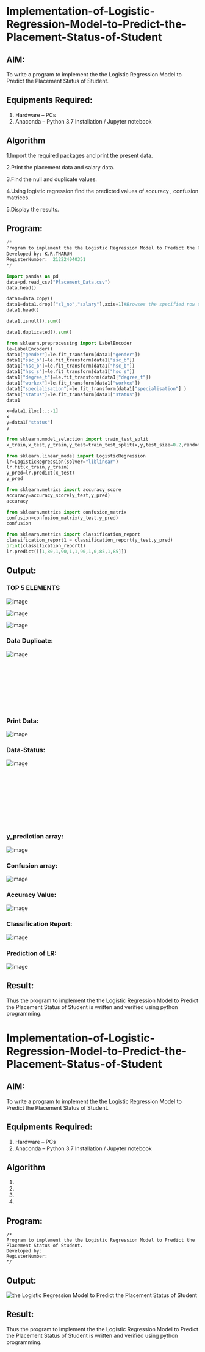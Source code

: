 # Implementation-of-Logistic-Regression-Model-to-Predict-the-Placement-Status-of-Student

## AIM:
To write a program to implement the the Logistic Regression Model to Predict the Placement Status of Student.

## Equipments Required:
1. Hardware – PCs
2. Anaconda – Python 3.7 Installation / Jupyter notebook

## Algorithm

1.Import the required packages and print the present data.

2.Print the placement data and salary data.

3.Find the null and duplicate values.

4.Using logistic regression find the predicted values of accuracy , confusion matrices.

5.Display the results. 


## Program:
```python
/*
Program to implement the the Logistic Regression Model to Predict the Placement Status of Student.
Developed by: K.R.THARUN
RegisterNumber:  212224040351
*/
```
```python
import pandas as pd
data=pd.read_csv("Placement_Data.csv")
data.head()

data1=data.copy()
data1=data1.drop(["sl_no","salary"],axis=1)#Browses the specified row or column
data1.head()

data1.isnull().sum()

data1.duplicated().sum()

from sklearn.preprocessing import LabelEncoder
le=LabelEncoder()
data1["gender"]=le.fit_transform(data1["gender"])
data1["ssc_b"]=le.fit_transform(data1["ssc_b"])
data1["hsc_b"]=le.fit_transform(data1["hsc_b"])
data1["hsc_s"]=le.fit_transform(data1["hsc_s"])
data1["degree_t"]=le.fit_transform(data1["degree_t"])
data1["workex"]=le.fit_transform(data1["workex"])
data1["specialisation"]=le.fit_transform(data1["specialisation"] )     
data1["status"]=le.fit_transform(data1["status"])       
data1 

x=data1.iloc[:,:-1]
x
y=data1["status"]
y

from sklearn.model_selection import train_test_split
x_train,x_test,y_train,y_test=train_test_split(x,y,test_size=0.2,random_state=0)

from sklearn.linear_model import LogisticRegression
lr=LogisticRegression(solver="liblinear")
lr.fit(x_train,y_train)
y_pred=lr.predict(x_test)
y_pred

from sklearn.metrics import accuracy_score
accuracy=accuracy_score(y_test,y_pred)
accuracy

from sklearn.metrics import confusion_matrix
confusion=confusion_matrix(y_test,y_pred)
confusion

from sklearn.metrics import classification_report
classification_report1 = classification_report(y_test,y_pred)
print(classification_report1)
lr.predict([[1,80,1,90,1,1,90,1,0,85,1,85]])
```

## Output:
### TOP 5 ELEMENTS
![image](https://github.com/gauthamkrishna7/Implementation-of-Logistic-Regression-Model-to-Predict-the-Placement-Status-of-Student/assets/141175025/0a5cda11-f165-4e1b-86ec-5f16a2f1ee09)

![image](https://github.com/gauthamkrishna7/Implementation-of-Logistic-Regression-Model-to-Predict-the-Placement-Status-of-Student/assets/141175025/01a8cd00-a0ac-49e9-bdc5-116dc5c20f3d)

![image](https://github.com/gauthamkrishna7/Implementation-of-Logistic-Regression-Model-to-Predict-the-Placement-Status-of-Student/assets/141175025/877b2b6f-3436-47e1-9833-e0f9ad9aa560)

### Data Duplicate:
![image](https://github.com/gauthamkrishna7/Implementation-of-Logistic-Regression-Model-to-Predict-the-Placement-Status-of-Student/assets/141175025/9f5231e0-796f-4f94-a0bf-d38784643278)

<br>
<br>
<br>
<br>
<br>
<br>
<br>


### Print Data:
![image](https://github.com/gauthamkrishna7/Implementation-of-Logistic-Regression-Model-to-Predict-the-Placement-Status-of-Student/assets/141175025/8ff146fd-7c1b-4323-8bba-b9fedaee4ab1)

### Data-Status:
![image](https://github.com/gauthamkrishna7/Implementation-of-Logistic-Regression-Model-to-Predict-the-Placement-Status-of-Student/assets/141175025/8e99861d-c573-4987-9024-596a68482332)

<br>
<br>
<br>
<br>
<br>
<br>
<br>
<br>



### y_prediction array:
![image](https://github.com/gauthamkrishna7/Implementation-of-Logistic-Regression-Model-to-Predict-the-Placement-Status-of-Student/assets/141175025/a0cf6d5c-79d4-485e-84ea-e6601f115379)



### Confusion array:
![image](https://github.com/gauthamkrishna7/Implementation-of-Logistic-Regression-Model-to-Predict-the-Placement-Status-of-Student/assets/141175025/58525a0d-f694-4ddf-ac84-5b596381c5ef)


### Accuracy Value:
![image](https://github.com/gauthamkrishna7/Implementation-of-Logistic-Regression-Model-to-Predict-the-Placement-Status-of-Student/assets/141175025/4f64023f-c3c2-45d2-afca-b68b780f5279)


### Classification Report:
![image](https://github.com/gauthamkrishna7/Implementation-of-Logistic-Regression-Model-to-Predict-the-Placement-Status-of-Student/assets/141175025/9a18c485-4dcb-4116-b6d5-f8fdab5de668)

### Prediction of LR:
![image](https://github.com/gauthamkrishna7/Implementation-of-Logistic-Regression-Model-to-Predict-the-Placement-Status-of-Student/assets/141175025/e0aeefa2-a16d-40cd-b5ab-b1b1a22044f1)


## Result:
Thus the program to implement the the Logistic Regression Model to Predict the Placement Status of Student is written and verified using python programming.
# Implementation-of-Logistic-Regression-Model-to-Predict-the-Placement-Status-of-Student

## AIM:
To write a program to implement the the Logistic Regression Model to Predict the Placement Status of Student.

## Equipments Required:
1. Hardware – PCs
2. Anaconda – Python 3.7 Installation / Jupyter notebook

## Algorithm
1. 
2. 
3. 
4. 

## Program:
```
/*
Program to implement the the Logistic Regression Model to Predict the Placement Status of Student.
Developed by: 
RegisterNumber:  
*/
```

## Output:
![the Logistic Regression Model to Predict the Placement Status of Student](sam.png)


## Result:
Thus the program to implement the the Logistic Regression Model to Predict the Placement Status of Student is written and verified using python programming.
